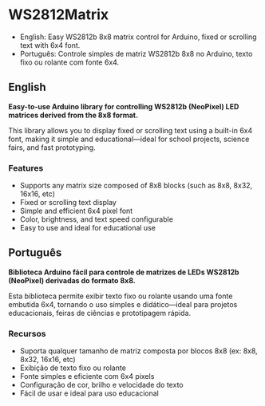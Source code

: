 # WS2812Matrix
- English: Easy WS2812b 8x8 matrix control for Arduino, fixed or scrolling text with 6x4 font. 
- Português: Controle simples de matriz WS2812b 8x8 no Arduino, texto fixo ou rolante com fonte 6x4.

## English

**Easy-to-use Arduino library for controlling WS2812b (NeoPixel) LED matrices derived from the 8x8 format.**

This library allows you to display fixed or scrolling text using a built-in 6x4 font, making it simple and educational—ideal for school projects, science fairs, and fast prototyping.

### Features

- Supports any matrix size composed of 8x8 blocks (such as 8x8, 8x32, 16x16, etc)
- Fixed or scrolling text display
- Simple and efficient 6x4 pixel font
- Color, brightness, and text speed configurable
- Easy to use and ideal for educational use



## Português

**Biblioteca Arduino fácil para controle de matrizes de LEDs WS2812b (NeoPixel) derivadas do formato 8x8.**

Esta biblioteca permite exibir texto fixo ou rolante usando uma fonte embutida 6x4, tornando o uso simples e didático—ideal para projetos educacionais, feiras de ciências e prototipagem rápida.

### Recursos

- Suporta qualquer tamanho de matriz composta por blocos 8x8 (ex: 8x8, 8x32, 16x16, etc)
- Exibição de texto fixo ou rolante
- Fonte simples e eficiente com 6x4 pixels
- Configuração de cor, brilho e velocidade do texto
- Fácil de usar e ideal para uso educacional
